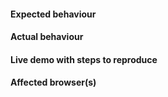 #### Expected behaviour


#### Actual behaviour


#### Live demo with steps to reproduce
<!-- template: jsfiddle.net/highcharts/llexl/ -->


#### Affected browser(s)

